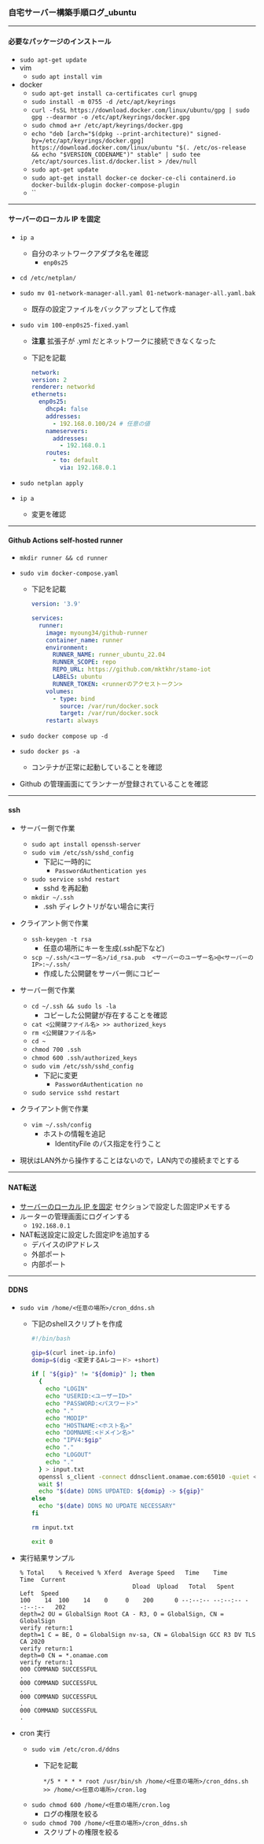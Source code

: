 ### 自宅サーバー構築手順ログ_ubuntu

---
#### 必要なパッケージのインストール
- `sudo apt-get update`
- vim
  - `sudo apt install vim`
- docker
  - `sudo apt-get install ca-certificates curl gnupg`
  - `sudo install -m 0755 -d /etc/apt/keyrings`
  - `curl -fsSL https://download.docker.com/linux/ubuntu/gpg | sudo gpg --dearmor -o /etc/apt/keyrings/docker.gpg`
  - `sudo chmod a+r /etc/apt/keyrings/docker.gpg`
  - `echo "deb [arch="$(dpkg --print-architecture)" signed-by=/etc/apt/keyrings/docker.gpg] https://download.docker.com/linux/ubuntu "$(. /etc/os-release && echo "$VERSION_CODENAME")" stable" | sudo tee /etc/apt/sources.list.d/docker.list > /dev/null`
  - `sudo apt-get update`
  - `sudo apt-get install docker-ce docker-ce-cli containerd.io docker-buildx-plugin docker-compose-plugin`
  - ``

---
#### サーバーのローカル IP を固定
- `ip a`
  - 自分のネットワークアダプタ名を確認 
    - `enp0s25`
- `cd /etc/netplan/`
- `sudo mv 01-network-manager-all.yaml 01-network-manager-all.yaml.bak`
  - 既存の設定ファイルをバックアップとして作成
- `sudo vim 100-enp0s25-fixed.yaml`
  - **注意** 拡張子が .yml だとネットワークに接続できなくなった
  - 下記を記載
  
    ```yaml
    network:
    version: 2
    renderer: networkd
    ethernets:
      enp0s25:
        dhcp4: false
        addresses: 
          - 192.168.0.100/24 # 任意の値
        nameservers:
          addresses: 
            - 192.168.0.1
        routes:
          - to: default
            via: 192.168.0.1
    ```

- `sudo netplan apply`
- `ip a`
  - 変更を確認

---
#### Github Actions self-hosted runner
- `mkdir runner && cd runner`
- `sudo vim docker-compose.yaml`
  - 下記を記載

    ```yaml
    version: '3.9'

    services:
      runner:
        image: myoung34/github-runner
        container_name: runner
        environment:
          RUNNER_NAME: runner_ubuntu_22.04
          RUNNER_SCOPE: repo
          REPO_URL: https://github.com/mktkhr/stamo-iot
          LABELS: ubuntu
          RUNNER_TOKEN: <runnerのアクセストークン>
        volumes:
          - type: bind
            source: /var/run/docker.sock
            target: /var/run/docker.sock
        restart: always
    ```

- `sudo docker compose up -d`
- `sudo docker ps -a`
  - コンテナが正常に起動していることを確認
- Github の管理画面にてランナーが登録されていることを確認

---
#### ssh
- サーバー側で作業
  - `sudo apt install openssh-server`
  - `sudo vim /etc/ssh/sshd_config`
    - 下記に一時的に
      - `PasswordAuthentication yes`
  - `sudo service sshd restart`
    - sshd を再起動
  - `mkdir ~/.ssh`
    - .ssh ディレクトリがない場合に実行

- クライアント側で作業
  - `ssh-keygen -t rsa`
    - 任意の場所にキーを生成(.ssh配下など)
  - `scp ~/.ssh/<ユーザー名>/id_rsa.pub  <サーバーのユーザー名>@<サーバーのIP>:~/.ssh/`
    - 作成した公開鍵をサーバー側にコピー

- サーバー側で作業
  - `cd ~/.ssh && sudo ls -la`
    - コピーした公開鍵が存在することを確認
  - `cat <公開鍵ファイル名> >> authorized_keys`
  - `rm <公開鍵ファイル名>`
  - `cd ~`
  - `chmod 700 .ssh`
  - `chmod 600 .ssh/authorized_keys`
  - `sudo vim /etc/ssh/sshd_config`
    - 下記に変更
      - `PasswordAuthentication no`
  - `sudo service sshd restart`

- クライアント側で作業
  - `vim ~/.ssh/config`
    - ホストの情報を追記
      - IdentityFile のパス指定を行うこと
- 現状はLAN外から操作することはないので，LAN内での接続までとする

---
#### NAT転送
- [サーバーのローカル IP を固定](#サーバーのローカル-ip-を固定) セクションで設定した固定IPメモする
- ルーターの管理画面にログインする
  - `192.168.0.1`
- NAT転送設定に設定した固定IPを追加する
  - デバイスのIPアドレス
  - 外部ポート
  - 内部ポート

---
#### DDNS
- `sudo vim /home/<任意の場所>/cron_ddns.sh`
  - 下記のshellスクリプトを作成

    ```sh
    #!/bin/bash

    gip=$(curl inet-ip.info)
    domip=$(dig <変更するAレコード> +short)

    if [ "${gip}" != "${domip}" ]; then
      {
        echo "LOGIN"
        echo "USERID:<ユーザーID>"
        echo "PASSWORD:<パスワード>"
        echo "."
        echo "MODIP"
        echo "HOSTNAME:<ホスト名>"
        echo "DOMNAME:<ドメイン名>"
        echo "IPV4:$gip"
        echo "."
        echo "LOGOUT"
        echo "."
      } > input.txt
      openssl s_client -connect ddnsclient.onamae.com:65010 -quiet < input.txt
      wait $!
      echo "$(date) DDNS UPDATED: ${domip} -> ${gip}"
    else
      echo "$(date) DDNS NO UPDATE NECESSARY"
    fi

    rm input.txt

    exit 0
    ```

- 実行結果サンプル

  ```log
  % Total    % Received % Xferd  Average Speed   Time    Time     Time  Current
                                  Dload  Upload   Total   Spent    Left  Speed
  100    14  100    14    0     0    200      0 --:--:-- --:--:-- --:--:--   202
  depth=2 OU = GlobalSign Root CA - R3, O = GlobalSign, CN = GlobalSign
  verify return:1
  depth=1 C = BE, O = GlobalSign nv-sa, CN = GlobalSign GCC R3 DV TLS CA 2020
  verify return:1
  depth=0 CN = *.onamae.com
  verify return:1
  000 COMMAND SUCCESSFUL
  .
  000 COMMAND SUCCESSFUL
  .
  000 COMMAND SUCCESSFUL
  .
  000 COMMAND SUCCESSFUL
  .
  ```

- cron 実行
  - `sudo vim /etc/cron.d/ddns`
    - 下記を記載
    
      ```
      */5 * * * * root /usr/bin/sh /home/<任意の場所>/cron_ddns.sh >> /home/<>任意の場所>/cron.log
      ```
  - `sudo chmod 600 /home/<任意の場所/cron.log`
    - ログの権限を絞る
  - `sudo chmod 700 /home/<任意の場所>/cron_ddns.sh`
    - スクリプトの権限を絞る